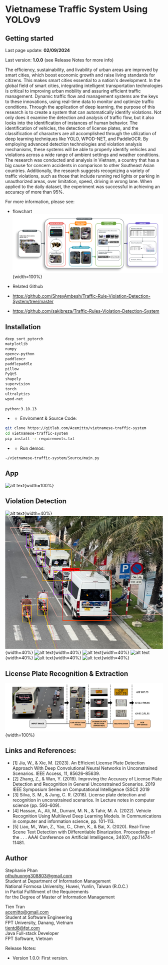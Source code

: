 # Vietnamese Traffic System Using YOLOv9



## Getting started

Last page update: **02/09/2024**

Last version: **1.0.0** (see Release Notes for more info)

The efficiency, sustainability, and livability of urban areas are improved by smart cities, which boost economic growth and raise living standards for citizens. This makes smart cities essential to a nation's development. In the global field of smart cities, integrating intelligent transportation technologies is critical to improving urban mobility and assuring efficient traffic management. Dynamic traffic flow and management systems are the keys to these innovations, using real-time data to monitor and optimize traffic conditions. Through the application of deep learning, the purpose of this research is to create a system that can automatically identify violations. Not only does it examine the detection and analysis of traffic flow, but it also looks into the identification of instances of human behavior.  The identification of vehicles, the detection of license plates, and the classification of characters are all accomplished through the utilization of deep learning techniques like YOLO, WPOD-NET, and PaddleOCR. By employing advanced detection technologies and violation analysis mechanisms, these systems will be able to properly identify vehicles and violations across a wide range of ambient settings and weather conditions. The research was conducted and analysis in Vietnam, a country that has a big cause for concern accidents in comparison to other Southeast Asian countries. Additionally, the research suggests recognizing a variety of traffic violations, such as those that include running red lights or parking in unauthorized areas, over limitation, speed, driving in wrong lane. When applied to the daily dataset, the experiment was successful in achieving an accuracy of more than 95%.

For more information, please see:
* flowchart
![alt text](img/flowchart_no_BG.png "Flowchar"){width=100%}

* Related Github
 * https://github.com/ShreyAmbesh/Traffic-Rule-Violation-Detection-System/tree/master
 * https://github.com/sakibreza/Traffic-Rules-Violation-Detection-System


## Installation

```
deep_sort_pytorch
matplotlib
numpy
opencv-python
paddleocr
paddlepaddle
pillow
PyQt5
shapely
supervision
torch
ultralytics
wpod-net

python:3.10.13
```

* * Enviroment & Source Code:
```sh
git clone https://gitlab.com/Acemitto/vietnamese-traffic-system
cd vietnamese-traffic-system
pip install -r requirements.txt
```

* * Run demos:
```
~/vietnamese-traffic-system/Source/main.py
```

## App
![alt text](img/demo.png "Image"){width=100%}

## Violation Detection
![alt text](img/helmet_image_detection.png "Image"){width=40%}
![alt text](img/illegal_parking_image_detection.png "Image"){width=40%}
![alt text](img/multi_people_image_detection.png "Image"){width=40%}
![alt text](img/over_speed_image_detection.png "Image"){width=40%}
![alt text](img/redlight_image_detection.png "Image"){width=40%}
![alt text](img/wrong_lane_image_detection_2.png "Image"){width=40%}
![alt text](img/wrong_lane_image_detection.png "Image"){width=40%}

## License Plate Recognition & Extraction 
![alt text](img/license_plate.png "Image"){width=100%}

## Links and References:
 * [1] Jia, W., & Xie, M. (2023). An Efficient License Plate Detection Approach With Deep Convolutional Neural Networks in Unconstrained Scenarios. IEEE Access, 11, 85626–85639. 
 * [2]	Zhang, Z., & Wan, Y. (2019). Improving the Accuracy of License Plate Detection and Recognition in General Unconstrained Scenarios. 2019 IEEE Symposium Series on Computational Intelligence (SSCI) 2019
 * [3]	Silva, S. M., & Jung, C. R. (2018). License plate detection and recognition in unconstrained scenarios. In Lecture notes in computer science (pp. 593–609). 
 * [4]	Hassan, A., Ali, M., Durrani, M. N., & Tahir, M. A. (2022). Vehicle Recognition Using Multilevel Deep Learning Models. In Communications in computer and information science, pp. 101–113. 
 * [5]	Liao, M., Wan, Z., Yao, C., Chen, K., & Bai, X. (2020). Real-Time Scene Text Detection with Differentiable Binarization. Proceedings of the . . . AAAI Conference on Artificial Intelligence, 34(07), pp.11474–11481.

## Author

Stephanie Phan<br>
pthuhuongg308803@gmail.com<br>
Student at Department of Information Management<br>
National Formosa University, Huwei, Yunlin, Taiwan (R.O.C.) <br>
in Partial Fulfillment of the Requirements<br>
for the Degree of Master of Information Management<br>


Tien Tran<br>
acemitto@gmail.com<br>
Student at Software Engineering<br>
FPT University, Danang, Vietnam<br>
tientd8@fpt.com<br>
Java Full-stack Developer<br>
FPT Software, Vietnam<br>

Release Notes:
* Version 1.0.0:
First version.
